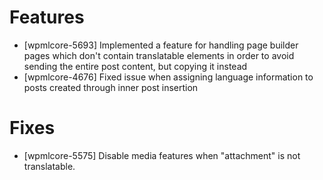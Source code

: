 # Features
* [wpmlcore-5693] Implemented a feature for handling page builder pages which don't contain translatable elements in order to avoid sending the entire post content, but copying it instead
* [wpmlcore-4676] Fixed issue when assigning language information to posts created through inner post insertion

# Fixes
* [wpmlcore-5575] Disable media features when "attachment" is not translatable.